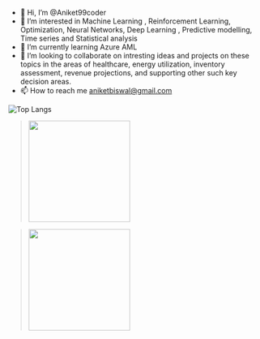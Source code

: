 - 👋 Hi, I’m @Aniket99coder
- 👀 I’m interested in Machine Learning , Reinforcement Learning, Optimization, Neural Networks, Deep Learning , Predictive modelling, Time series and Statistical analysis
- 🌱 I’m currently learning Azure AML 
- 💞️ I’m looking to collaborate on intresting ideas and projects on these topics in the areas of healthcare, energy utilization, inventory assessment, revenue projections, and supporting other such key decision areas.
- 📫 How to reach me aniketbiswal@gmail.com

![Top Langs](https://github-readme-stats.vercel.app/api/top-langs/?username=CharalambosIoannou)

<p float="left">
  
  <blockquote class="badgr-badge" style="font-family: Helvetica, Roboto, &quot;Segoe UI&quot;, Calibri, sans-serif;"><a href="https://api.badgr.io/public/assertions/AeKTRsWwSzqQbZtU1oP6dQ"><img width="200px" height="200px" src="https://images.credly.com/images/6a254dad-77e5-4e71-8049-94e5c7a15981/azure-fundamentals-600x600.png"></a></blockquote>

<blockquote class="badgr-badge" style="font-family: Helvetica, Roboto, &quot;Segoe UI&quot;, Calibri, sans-serif;"><a href="https://api.badgr.io/public/assertions/AeKTRsWwSzqQbZtU1oP6dQ"><img width="200px" height="200px" src="https://images.credly.com/images/6a254dad-77e5-4e71-8049-94e5c7a15981/azure-fundamentals-600x600.png"></a></blockquote>
  
</p>

<!---
Aniket99coder/Aniket99coder is a ✨ special ✨ repository because its `README.md` (this file) appears on your GitHub profile.
You can click the Preview link to take a look at your changes.
--->

